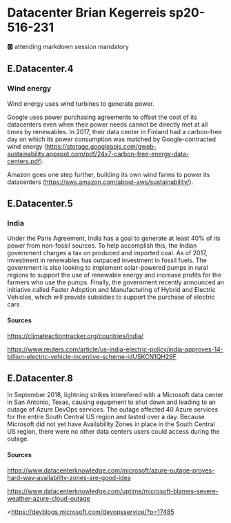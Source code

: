 # Datacenter Brian Kegerreis sp20-516-231

:o2: attending markdown session mandatory

## E.Datacenter.4
### Wind energy
Wind energy uses wind turbines to generate power. 

Google uses power purchasing agreements to offset the cost of its datacenters even when their power needs cannot be directly met at all times by renewables. In 2017, their data center in Finland had a carbon-free day on which its power consumption was matched by Google-contracted wind energy (<https://storage.googleapis.com/gweb-sustainability.appspot.com/pdf/24x7-carbon-free-energy-data-centers.pdf>).

Amazon goes one step further, building its own wind farms to power its datacenters (<https://aws.amazon.com/about-aws/sustainability/>).

## E.Datacenter.5
### India
Under the Paris Agreement, India has a goal to generate at least 40% of its power from non-fossil sources. To help accomplish this, the Indian government charges a tax on produced and imported coal. As of 2017, investment in renewables has outpaced investment in fossil fuels. The government is also looking to implement solar-powered pumps in rural regions to support the use of renewable energy and increase profits for the farmers who use the pumps. Finally, the government recently announced an initiative called Faster Adoption and Manufacturing of Hybrid and Electric Vehicles, which will provide subsidies to support the purchase of electric cars

#### Sources
<https://climateactiontracker.org/countries/india/>

<https://www.reuters.com/article/us-india-electric-policy/india-approves-14-billion-electric-vehicle-incentive-scheme-idUSKCN1QH29F>

## E.Datacenter.8
In September 2018, lightning strikes interefered with a Microsoft data center in San Antonio, Texas, causing equipment to shut down and leading to an outage of Azure DevOps services. The outage affected 40 Azure services for the entire South Central US region and lasted over a day. Because Microsoft did not yet have Availability Zones in place in the South Central US region, there were no other data centers users could access during the outage.
#### Sources
<https://www.datacenterknowledge.com/microsoft/azure-outage-proves-hard-way-availability-zones-are-good-idea>

<https://www.datacenterknowledge.com/uptime/microsoft-blames-severe-weather-azure-cloud-outage>

<https://devblogs.microsoft.com/devopsservice/?p=17485
